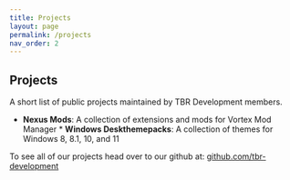 ```yaml
---
title: Projects
layout: page
permalink: /projects
nav_order: 2
---
```


## Projects
A short list of public projects maintained by TBR Development members.

* **Nexus Mods**: A collection of extensions and mods for Vortex Mod Manager * **Windows Deskthemepacks**: A collection of themes for Windows 8, 8.1, 10, and 11

To see all of our projects head over to our github at: [github.com/tbr-development][github]

[github]: https://github.com/tbr-development
